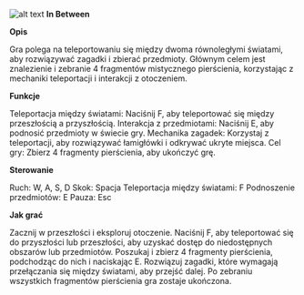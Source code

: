 ![alt text][logo]
**__In Between__**

**Opis**

Gra polega na teleportowaniu się między dwoma równoległymi światami, aby rozwiązywać zagadki i zbierać przedmioty. Głównym celem jest znalezienie i zebranie 4 fragmentów mistycznego pierścienia, korzystając z mechaniki teleportacji i interakcji z otoczeniem.

**Funkcje**

Teleportacja między światami: Naciśnij F, aby teleportować się między przeszłością a przyszłością.
Interakcja z przedmiotami: Naciśnij E, aby podnosić przedmioty w świecie gry.
Mechanika zagadek: Korzystaj z teleportacji, aby rozwiązywać łamigłówki i odkrywać ukryte miejsca.
Cel gry: Zbierz 4 fragmenty pierścienia, aby ukończyć grę.

**Sterowanie**

Ruch: W, A, S, D 
Skok: Spacja 
Teleportacja między światami: F 
Podnoszenie przedmiotów: E 
Pauza: Esc 

**Jak grać**

Zacznij w przeszłości i eksploruj otoczenie.
Naciśnij F, aby teleportować się do przyszłości lub przeszłości, aby uzyskać dostęp do niedostępnych obszarów lub przedmiotów.
Poszukaj i zbierz 4 fragmenty pierścienia, podchodząc do nich i naciskając E.
Rozwiązuj zagadki, które wymagają przełączania się między światami, aby przejść dalej.
Po zebraniu wszystkich fragmentów pierścienia gra zostaje ukończona.



[logo]: https://github.com/jozek12/hackaton-Fanclub-Pana-Waszaka/blob/main/repoImage.png
